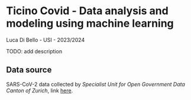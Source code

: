 # Ticino Covid - Data analysis and modeling using machine learning

Luca Di Bello - USI - 2023/2024

TODO: add description

## Data source

SARS-CoV-2 data collected by *Specialist Unit for Open Government Data Canton of Zurich*, link [here](https://github.com/openZH/covid_19).